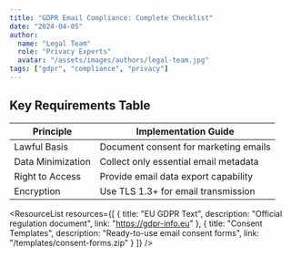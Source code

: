```yaml
---
title: "GDPR Email Compliance: Complete Checklist"
date: "2024-04-05"
author: 
  name: "Legal Team"
  role: "Privacy Experts"
  avatar: "/assets/images/authors/legal-team.jpg"
tags: ["gdpr", "compliance", "privacy"]
---
```


## Key Requirements Table

| Principle | Implementation Guide |
|-----------|----------------------|
| Lawful Basis | Document consent for marketing emails |
| Data Minimization | Collect only essential email metadata |
| Right to Access | Provide email data export capability |
| Encryption | Use TLS 1.3+ for email transmission |

<ResourceList
  resources={[
    {
      title: "EU GDPR Text",
      description: "Official regulation document",
      link: "https://gdpr-info.eu"
    },
    {
      title: "Consent Templates",
      description: "Ready-to-use email consent forms",
      link: "/templates/consent-forms.zip"
    }
  ]}
/>